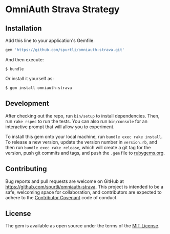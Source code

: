 # OmniAuth Strava Strategy


## Installation

Add this line to your application's Gemfile:

```ruby
gem 'https://github.com/spurtli/omniauth-strava.git'
```

And then execute:

    $ bundle

Or install it yourself as:

    $ gem install omniauth-strava

## Development

After checking out the repo, run `bin/setup` to install dependencies. Then, run `rake rspec` to run the tests. You can
also run `bin/console` for an interactive prompt that will allow you to experiment.

To install this gem onto your local machine, run `bundle exec rake install`. To release a new version, update the
version number in `version.rb`, and then run `bundle exec rake release`, which will create a git tag for the version,
push git commits and tags, and push the `.gem` file to [rubygems.org](https://rubygems.org).

## Contributing

Bug reports and pull requests are welcome on GitHub at https://github.com/spurtli/omniauth-strava. This project is
intended to be a safe, welcoming space for collaboration, and contributors are expected to adhere to the
[Contributor Covenant](contributor-covenant.org) code of conduct.

## License

The gem is available as open source under the terms of the [MIT License](http://opensource.org/licenses/MIT).
